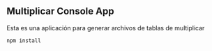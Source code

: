 ## Multiplicar Console App 

Esta es una aplicación para generar archivos de tablas de multiplicar

```
npm install
```
